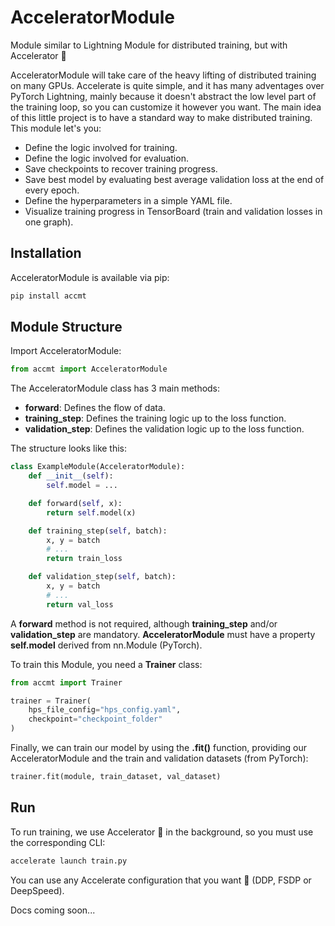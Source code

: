 # AcceleratorModule
Module similar to Lightning Module for distributed training, but with Accelerator 🤗

AcceleratorModule will take care of the heavy lifting of distributed training on many GPUs. Accelerate is quite simple, and it has many adventages over PyTorch Lightning, mainly because it doesn't abstract the low level part of the training loop, so you can customize it however you want. The main idea of this little project is to have a standard way to make distributed training. This module let's you:
- Define the logic involved for training.
- Define the logic involved for evaluation.
- Save checkpoints to recover training progress.
- Save best model by evaluating best average validation loss at the end of every epoch.
- Define the hyperparameters in a simple YAML file.
- Visualize training progress in TensorBoard (train and validation losses in one graph).

## Installation
AcceleratorModule is available via pip:
```python
pip install accmt
```

## Module Structure
Import AcceleratorModule:
```python
from accmt import AcceleratorModule
```

The AcceleratorModule class has 3 main methods:
- **forward**: Defines the flow of data.
- **training_step**: Defines the training logic up to the loss function.
- **validation_step**: Defines the validation logic up to the loss function.

The structure looks like this:
```python
class ExampleModule(AcceleratorModule):
    def __init__(self):
        self.model = ...

    def forward(self, x):
        return self.model(x)

    def training_step(self, batch):
        x, y = batch
        # ...
        return train_loss

    def validation_step(self, batch):
        x, y = batch
        # ...
        return val_loss
```

A **forward** method is not required, although **training_step** and/or **validation_step** are mandatory.
**AcceleratorModule** must have a property **self.model** derived from nn.Module (PyTorch).

To train this Module, you need a **Trainer** class:
```python
from accmt import Trainer

trainer = Trainer(
    hps_file_config="hps_config.yaml",
    checkpoint="checkpoint_folder"
)
```

Finally, we can train our model by using the **.fit()** function, providing our AcceleratorModule and the train and validation datasets (from PyTorch):
```python
trainer.fit(module, train_dataset, val_dataset)
```

## Run
To run training, we use Accelerator 🤗 in the background, so you must use the corresponding CLI:
```python
accelerate launch train.py
```

You can use any Accelerate configuration that you want 🤗 (DDP, FSDP or DeepSpeed).


Docs coming soon...

